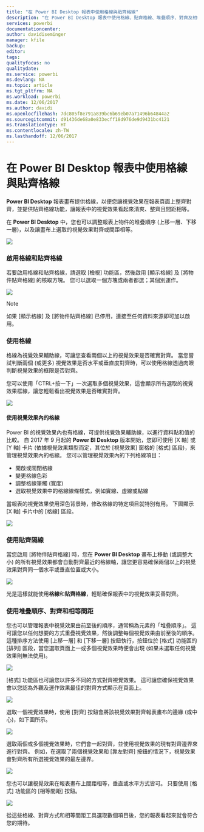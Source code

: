 ```yaml
---
title: "在 Power BI Desktop 報表中使用格線與貼齊格線"
description: "在 Power BI Desktop 報表中使用格線、貼齊格線、堆疊順序、對齊及相等間距"
services: powerbi
documentationcenter: 
author: davidiseminger
manager: kfile
backup: 
editor: 
tags: 
qualityfocus: no
qualitydate: 
ms.service: powerbi
ms.devlang: NA
ms.topic: article
ms.tgt_pltfrm: NA
ms.workload: powerbi
ms.date: 12/06/2017
ms.author: davidi
ms.openlocfilehash: 7dc805f8e791a839bc6b69eb07a71496b64844a2
ms.sourcegitcommit: d91436de68a0e833ecff18d976de9d9431bc4121
ms.translationtype: HT
ms.contentlocale: zh-TW
ms.lasthandoff: 12/06/2017
---
```

# <a name="use-gridlines-and-snap-to-grid-in-power-bi-desktop-reports"></a>在 Power BI Desktop 報表中使用格線與貼齊格線
**Power BI Desktop** 報表畫布提供格線，以便您讓視覺效果在報表頁面上整齊對齊，並提供貼齊格線功能，讓報表中的視覺效果看起來清爽、整齊且間距相等。

在 **Power BI Desktop** 中，您也可以調整報表上物件的堆疊順序 (上移一層、下移一層)，以及讓畫布上選取的視覺效果對齊或間距相等。

![](media/desktop-gridlines-snap-to-grid/snap-to-grid_0.png)

### <a name="enabling-gridlines-and-snap-to-grid"></a>啟用格線和貼齊格線
若要啟用格線和貼齊格線，請選取 [檢視] 功能區，然後啟用 [顯示格線] 及 [將物件貼齊格線] 的核取方塊。 您可以選取一個方塊或兩者都選；其個別運作。

![](media/desktop-gridlines-snap-to-grid/snap-to-grid_1.png)

> [!NOTE]
> 如果 [顯示格線] 及 [將物件貼齊格線] 已停用，連接至任何資料來源即可加以啟用。
> 
> 

### <a name="using-gridlines"></a>使用格線
格線為視覺效果輔助線，可讓您查看兩個以上的視覺效果是否確實對齊。 當您嘗試判斷兩個 (或更多) 視覺效果是否水平或垂直度對齊時，可以使用格線透過肉眼判斷視覺效果的框限是否對齊。

您可以使用「CTRL+按一下」一次選取多個視覺效果，這會顯示所有選取的視覺效果框線，讓您輕鬆看出視覺效果是否確實對齊。

![](media/desktop-gridlines-snap-to-grid/snap-to-grid_2.png)

#### <a name="using-gridlines-inside-visuals"></a>使用視覺效果內的格線
Power BI 的視覺效果內也有格線，可提供視覺效果輔助線，以進行資料點和值的比較。 自 2017 年 9 月起的 **Power BI Desktop** 版本開始，您即可使用 [X 軸] 或 [Y 軸] 卡片 (依據視覺效果類型而定，其位於 [視覺效果] 窗格的 [格式] 區段)，來管理視覺效果內的格線。 您可以管理視覺效果內的下列格線項目：

* 開啟或關閉格線
* 變更格線色彩
* 調整格線筆觸 (寬度)
* 選取視覺效果中的格線線條樣式，例如實線、虛線或點線

當報表的視覺效果使用深色背景時，修改格線的特定項目就特別有用。 下圖顯示 [X 軸] 卡片中的 [格線] 區段。

![](media/desktop-gridlines-snap-to-grid/snap-to-grid_9.png)

### <a name="using-snap-to-grid"></a>使用貼齊隔線
當您啟用 [將物件貼齊格線] 時，您在 **Power BI Desktop** 畫布上移動 (或調整大小) 的所有視覺效果都會自動對齊最近的格線軸，讓您更容易確保兩個以上的視覺效果對齊同一個水平或垂直位置或大小。

![](media/desktop-gridlines-snap-to-grid/snap-to-grid_3.png)

光是這樣就能使用**格線**和**貼齊格線**，輕鬆確保報表中的視覺效果妥善對齊。

### <a name="using-z-order-align-and-distribute"></a>使用堆疊順序、對齊和相等間距
您也可以管理報表中視覺效果由前至後的順序，通常稱為元素的「堆疊順序」。 這可讓您以任何想要的方式重疊視覺效果，然後調整每個視覺效果由前至後的順序。 這種排序方法使用 [上移一層] 和 [下移一層] 按鈕執行，按鈕位於 [格式] 功能區的 [排列] 區段，當您選取頁面上一或多個視覺效果時便會出現 (如果未選取任何視覺效果則無法使用)。

![](media/desktop-gridlines-snap-to-grid/snap-to-grid_4.png)

[格式] 功能區也可讓您以許多不同的方式對齊視覺效果。 這可讓您確保視覺效果會以您認為外觀及運作效果最佳的對齊方式顯示在頁面上。

![](media/desktop-gridlines-snap-to-grid/snap-to-grid_5.png)

選取一個視覺效果時，使用 [對齊] 按鈕會將該視覺效果對齊報表畫布的邊緣 (或中心)，如下圖所示。

![](media/desktop-gridlines-snap-to-grid/snap-to-grid_6.png)

選取兩個或多個視覺效果時，它們會一起對齊，並使用視覺效果的現有對齊邊界來進行對齊。 例如，在選取了兩個視覺效果和 [靠左對齊] 按鈕的情況下，視覺效果會對齊所有所選視覺效果的最左邊界。

![](media/desktop-gridlines-snap-to-grid/snap-to-grid_7.png)

您也可以讓視覺效果在報表畫布上間距相等，垂直或水平方式皆可。 只要使用 [格式] 功能區的 [相等間距] 按鈕。

![](media/desktop-gridlines-snap-to-grid/snap-to-grid_8.png)

從這些格線、對齊方式和相等間距工具選取數個項目後，您的報表看起來就會符合您的期待。


